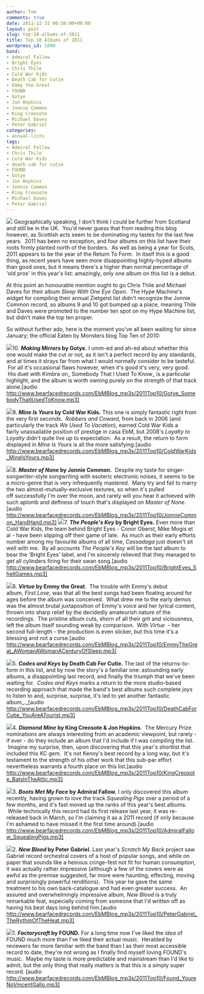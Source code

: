 ```yaml
---
author: Tom
comments: true
date: 2011-12-31 00:58:00+00:00
layout: post
slug: top-10-albums-of-2011
title: Top 10 Albums of 2011
wordpress_id: 1090
band:
- Admiral Fallow
- Bright Eyes
- Chris Thile
- Cold War Kids
- Death Cab for Cutie
- Emmy the Great
- FOUND
- Gotye
- Jon Hopkins
- Jonnie Common
- King Creosote
- Michael Daves
- Peter Gabriel
categories:
- annual-lists
tags:
- Admiral Fallow
- Chris Thile
- Cold War Kids
- death cab for cutie
- FOUND
- Gotye
- Jon Hopkins
- Jonnie Common
- King Creosote
- Michael Daves
- Peter Gabriel
---
```


[![](http://hypem.com/zeitgeist/2011/widget/derfus2.png)](http://hypem.com/zeitgeist/2011/album-picker/derfus2)
Geographically speaking, I don't think I could be further from Scotland and still be in the UK.  You'd never guess that from reading this blog however, as Scottish acts seem to be dominating my tastes for the last few years.  2011 has been no exception, and four albums on this list have their roots firmly planted north of the borders.  As well as being a year for Scots, 2011 appears to be the year of the Return To Form.  In itself this is a good thing, as recent years have seen more disappointing highly-hyped albums than good ones, but it means there's a higher than normal percentage of 'old pros' in this year's list: amazingly, only one album on this list is a debut.

At this point an honourable mention ought to go Chris Thile and Michael Daves for their album _Sleep With One Eye Open_.  The Hype Machine's widget for compiling their annual Zietgeist list didn't recognize the Jonnie Common record, so albums 9 and 10 got bumped up a place, meaning Thile and Daves were promoted to the number ten spot on my Hype Machine list, but didn't make the top ten proper.

So without further ado, here is the moment you've all been waiting for since January; the official Eaten by Monsters blog Top Ten of 2010:

[![](http://eatenbymonsters.files.wordpress.com/2011/12/making-mirrors.jpeg?w=150)](http://eatenbymonsters.files.wordpress.com/2011/12/making-mirrors.jpeg)10. **_Making Mirrors_ by Gotye.** I umm-ed and ah-ed about whether this one would make the cut or not, as it isn't a perfect record by any standards, and at times it strays far from what I would normally consider to be tasteful.  For all it's occasional flaws however, when it's good it's very, very good.  His duet with Kimbra on_ Somebody That I Used To Know_ is a particular highlight, and the album is worth owning purely on the strength of that track alone.[audio http://www.bearfacedrecords.com/EbMBlog_mp3s/2011Top10/Gotye_SomebodyThatIUsedToKnow.mp3]

[![](http://eatenbymonsters.files.wordpress.com/2011/12/cover13.jpg?w=150)](http://eatenbymonsters.files.wordpress.com/2011/12/cover13.jpg)9. **_Mine Is Yours_ by Cold War Kids.** This one is simply fantastic right from the very first seconds.  _Robbers and Coward_, from back in 2006 (and particularly the track _We Used To Vacation_), earned Cold War Kids a fairly unassailable position of prestige in casa EbM, but 2008's _Loyalty to Loyalty_ didn't quite live up to expectation.  As a result, the return to form displayed in _Mine Is Yours_ is all the more satisfying.[audio http://www.bearfacedrecords.com/EbMBlog_mp3s/2011Top10/ColdWarKids_MineIsYours.mp3]

[![](http://eatenbymonsters.files.wordpress.com/2011/12/jonnie-common-master-of-none-lst086452.jpg?w=150)](http://eatenbymonsters.files.wordpress.com/2011/12/jonnie-common-master-of-none-lst086452.jpg)8. **_Master of None_ by Jonnie Common.**  Despite my taste for singer-songwriter-style songwriting with esoteric electronic noises, it seems to be a micro-genre that is very infrequently mastered.  Many try and fail to marry the two almost-mutually-exclusive textures, so when it's pulled off successfully I'm over the moon, and rarely will you hear it achieved with such aplomb and deftness of touch that's displayed on _Master of None_.[audio http://www.bearfacedrecords.com/EbMBlog_mp3s/2011Top10/JonnieCommon_HandHand.mp3]
[![](http://eatenbymonsters.files.wordpress.com/2011/12/peoples-key.jpg?w=150)](http://eatenbymonsters.files.wordpress.com/2011/12/peoples-key.jpg)7. **_The People's Key_ by Bright Eyes.** Even more than Cold War Kids, the team behind Bright Eyes - Conor Oberst, Mike Mogis et al - have been slipping off their game of late.  As much as their early efforts number among my favourite albums of all time, _Cassadaga_ just doesn't sit well with me.  By all accounts _The People's Key_ will be the last album to bear the 'Bright Eyes' label, and I'm sincerely relieved that they managed to get all cylinders firing for their swan song.[audio http://www.bearfacedrecords.com/EbMBlog_mp3s/2011Top10/BrightEyes_ShellGames.mp3]

[![](http://eatenbymonsters.files.wordpress.com/2011/12/virtue.jpeg?w=147)](http://eatenbymonsters.files.wordpress.com/2011/12/virtue.jpeg)6. **_Virtue_ by Emmy the Great**.  The trouble with Emmy's debut album, _First Love_, was that all the best songs had been floating around for ages before the album was conceived.  What drew me to the early demos was the almost brutal juxtaposition of Emmy's voice and her lyrical content, thrown into sharp relief by the decidedly amateurish nature of the recordings.  The pristine album cuts, shorn of all their grit and viciousness, left the album itself sounding weak by comparison.  With _Virtue_  - her second full-length - the production is even slicker, but this time it's a blessing and not a curse.[audio http://www.bearfacedrecords.com/EbMBlog_mp3s/2011Top10/EmmyTheGreat_AWomanAWomanACenturyOfSleep.mp3]

[![](http://eatenbymonsters.files.wordpress.com/2011/12/codes-and-keys-cover.jpg?w=150)](http://eatenbymonsters.files.wordpress.com/2011/12/codes-and-keys-cover.jpg)5. **_Codes and Keys_ by Death Cab For Cutie.** The last of the returns-to-form in this list, and by now the story's a familiar one: astounding early albums, a disappointing last record, and finally the triumph that we've been waiting for.  _Codes and Keys_ marks a return to the more studio-based recording approach that made the band's best albums such complete joys to listen to and, surprise, surprise, it's led to yet another fantastic album_._[audio http://www.bearfacedrecords.com/EbMBlog_mp3s/2011Top10/DeathCabForCutie_YouAreATourist.mp3]

[![](http://eatenbymonsters.files.wordpress.com/2011/12/diamond-mine.jpg?w=150)](http://eatenbymonsters.files.wordpress.com/2011/12/diamond-mine.jpg)4. **_Diamond Mine_ by King Creosote & Jon Hopkins**.  The Mercury Prize nominations are always interesting from an academic viewpoint, but rarely - if ever - do they include an album that I'd include if I was compiling the list.  Imagine my surprise, then, upon discovering that this year's shortlist that included this KC gem.  It's not Kenny's best record by a long way, but it's testament to the strength of his other work that this sub-par effort nevertheless warrants a fourth place on this list.[audio http://www.bearfacedrecords.com/EbMBlog_mp3s/2011Top10/KingCreosote_BatsInTheAttic.mp3]

[![](http://eatenbymonsters.files.wordpress.com/2011/12/admiral-fallow.jpg?w=150)](http://eatenbymonsters.files.wordpress.com/2011/12/admiral-fallow.jpg)3. **_Boots Met My Face_ by Admiral Fallow.** I only discovered this album recently, having grown to love the track _Squealing Pigs_ over a period of a few months, and it's fast moved up the ranks of this year's best albums.  While technically this record had its first release last year, it was re-released back in March, so I'm claiming it as a 2011 record (if only because I'm ashamed to have missed it the first time around).[audio http://www.bearfacedrecords.com/EbMBlog_mp3s/2011Top10/AdmiralFallow_SquealingPigs.mp3]

[![](http://eatenbymonsters.files.wordpress.com/2011/12/peter-gabriel-new-blood.jpg?w=150)](http://eatenbymonsters.files.wordpress.com/2011/12/peter-gabriel-new-blood.jpg)2. **_New Blood_ by Peter Gabriel.** Last year's _Scratch My Back_ project saw Gabriel record orchestral covers of a host of popular songs, and while on paper that sounds like a heinous cringe-fest not fit for human consumption, it was actually rather impressive (although a few of the covers were as awful as the premise suggested, far more were haunting, effecting, moving and surprisingly powerful renditions).  This year he gave the same treatment to his own back-catalogue and had even greater success.  An assured and overwhelmingly impressive album, _New Blood_ is a truly remarkable feat, especially coming from someone that I'd written off as having his best days long behind him.[audio http://www.bearfacedrecords.com/EbMBlog_mp3s/2011Top10/PeterGabriel_TheRythmOfTheHeat.mp3]

[![](http://eatenbymonsters.files.wordpress.com/2011/12/found_factorycraft.jpg?w=150)](http://eatenbymonsters.files.wordpress.com/2011/12/found_factorycraft.jpg)1. **_Factorycraft_ by FOUND.** For a long time now I've liked the _idea_ of FOUND much more than I've liked their actual music.  Heralded by reviewers far more familiar with the band than I as their most accessible record to date, they're not wrong as I finally find myself loving FOUND's music.  Maybe my taste is more predictable and mainstream than I'd like to admit, but the only thing that really matters is that this is a simply super record. [audio http://www.bearfacedrecords.com/EbMBlog_mp3s/2011Top10/Found_YoureNoVincentGallo.mp3]
